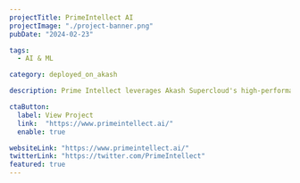 ```yaml
---
projectTitle: PrimeIntellect AI
projectImage: "./project-banner.png"
pubDate: "2024-02-23"

tags:
  - AI & ML

category: deployed_on_akash

description: Prime Intellect leverages Akash Supercloud's high-performance GPUs, like NVIDIA H100 and A100, to democratize AI development.

ctaButton:
  label: View Project
  link:  "https://www.primeintellect.ai/"
  enable: true

websiteLink: "https://www.primeintellect.ai/"
twitterLink: "https://twitter.com/PrimeIntellect"
featured: true
---
```

